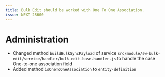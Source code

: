 ```yaml
---
title: Bulk Edit should be worked with One To One Association.
issue: NEXT-28600
---
```

# Administration
* Changed method `buildBulkSyncPayload` of service `src/module/sw-bulk-edit/service/handler/bulk-edit-base.handler.js` to handle the case One-to-one association field
* Added method `isOneToOneAssociation` to `entity-definition` 
